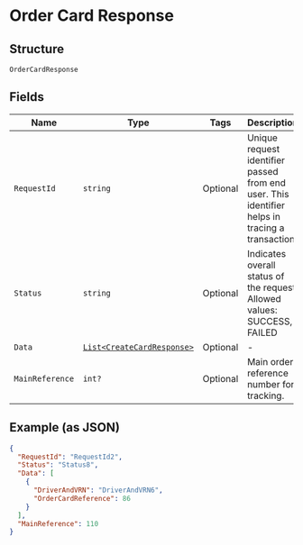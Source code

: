 
# Order Card Response

## Structure

`OrderCardResponse`

## Fields

| Name | Type | Tags | Description |
|  --- | --- | --- | --- |
| `RequestId` | `string` | Optional | Unique request identifier passed from end user. This identifier helps in tracing a transaction |
| `Status` | `string` | Optional | Indicates overall status of the request. Allowed values: SUCCESS, FAILED |
| `Data` | [`List<CreateCardResponse>`](../../doc/models/create-card-response.md) | Optional | - |
| `MainReference` | `int?` | Optional | Main order reference number for tracking. |

## Example (as JSON)

```json
{
  "RequestId": "RequestId2",
  "Status": "Status8",
  "Data": [
    {
      "DriverAndVRN": "DriverAndVRN6",
      "OrderCardReference": 86
    }
  ],
  "MainReference": 110
}
```

